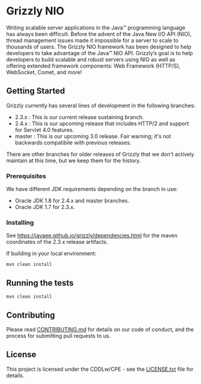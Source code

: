 # Grizzly NIO

Writing scalable server applications in the Java™ programming language
has always been difficult. Before the advent of the Java New I/O API (NIO),
thread management issues made it impossible for a server to scale to
thousands of users. The Grizzly NIO framework has been designed to help
developers to take advantage of the Java™ NIO API. Grizzly’s goal is to
help developers to build scalable and robust servers using NIO as well
as offering extended framework components: Web Framework (HTTP/S),
WebSocket, Comet, and more!

## Getting Started

Grizzly currently has several lines of development in the following
branches:

- 2.3.x : This is our current release sustaining branch.
- 2.4.x : This is our upcoming release that includes HTTP/2 and support for Servlet 4.0 features.
- master : This is our upcoming 3.0 release.  Fair warning; it's not backwards compatibile with previous releases.

There are other branches for older releases of Grizzly that we don't
actively maintain at this time, but we keep them for the history.


### Prerequisites

We have different JDK requirements depending on the branch in use:

- Oracle JDK 1.8 for 2.4.x and master branches.
- Oracle JDK 1.7 for 2.3.x.

### Installing

See https://javaee.github.io/grizzly/dependencies.html for the maven
coordinates of the 2.3.x release artifacts.

If building in your local environment:

```
mvn clean install
```


## Running the tests

```
mvn clean install
```

## Contributing

Please read [CONTRIBUTING.md](https://github.com/javaee/grizzly/blob/master/CONTRIBUTING.md) for details on our code of conduct, and the process for submitting pull requests to us.

## License

This project is licensed under the CDDLw/CPE - see the [LICENSE.txt](https://github.com/javaee/grizzly/blob/master/LICENSE.txt) file for details.

